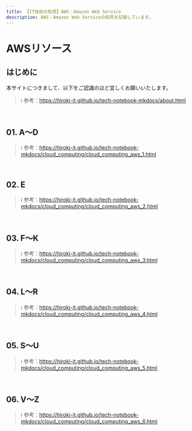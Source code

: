 ```yaml
---
title: 【IT技術の知見】AWS：Amazon Web Service
description: AWS：Amazon Web Serviceの知見を記録しています。
---
```


# AWSリソース

## はじめに

本サイトにつきまして、以下をご認識のほど宜しくお願いいたします。

> ℹ️ 参考：https://hiroki-it.github.io/tech-notebook-mkdocs/about.html

<br>

## 01. A〜D

> ℹ️ 参考：https://hiroki-it.github.io/tech-notebook-mkdocs/cloud_computing/cloud_computing_aws_1.html

<br>

## 02. E

> ℹ️ 参考：https://hiroki-it.github.io/tech-notebook-mkdocs/cloud_computing/cloud_computing_aws_2.html

<br>

## 03. F〜K

> ℹ️ 参考：https://hiroki-it.github.io/tech-notebook-mkdocs/cloud_computing/cloud_computing_aws_3.html

<br>

## 04. L〜R

> ℹ️ 参考：https://hiroki-it.github.io/tech-notebook-mkdocs/cloud_computing/cloud_computing_aws_4.html

<br>

## 05. S〜U

> ℹ️ 参考：https://hiroki-it.github.io/tech-notebook-mkdocs/cloud_computing/cloud_computing_aws_5.html

<br>

## 06. V〜Z

> ℹ️ 参考：https://hiroki-it.github.io/tech-notebook-mkdocs/cloud_computing/cloud_computing_aws_6.html

